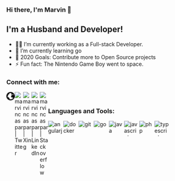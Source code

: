 ### Hi there, I'm Marvin 👋

## I'm a Husband and Developer!
- 👨‍💻 I’m currently working as a Full-stack Developer.
- 🌱 I’m currently learning go
- 🥅 2020 Goals: Contribute more to Open Source projects
- ⚡ Fun fact: The Nintendo Game Boy went to space.

### Connect with me:

[<img align="left" alt="marvincaspar.de" width="22px" src="https://raw.githubusercontent.com/iconic/open-iconic/master/svg/globe.svg" />][website] 
[<img align="left" alt="marvincaspar | Twitter" width="22px" src="https://cdn.jsdelivr.net/npm/simple-icons@v3/icons/twitter.svg" />][twitter] 
[<img align="left" alt="marvincaspar | Xing" width="22px" src="https://cdn.jsdelivr.net/npm/simple-icons@v3/icons/xing.svg" />][xing] 
[<img align="left" alt="marvincaspar | LinkedIn" width="22px" src="https://cdn.jsdelivr.net/npm/simple-icons@v3/icons/linkedin.svg" />][linkedin] 
[<img align="left" alt="marvincaspar | Stackoverflow" width="22px" src="https://cdn.jsdelivr.net/npm/simple-icons@v3/icons/stackoverflow.svg" />][stackoverflow] 

<br />

### Languages and Tools:

<img align="left" src="https://devicons.github.io/devicon/devicon.git/icons/angularjs/angularjs-original.svg" alt="angularjs" width="40" height="40"/> 
<img align="left" src="https://devicons.github.io/devicon/devicon.git/icons/docker/docker-original-wordmark.svg" alt="docker" width="40" height="40"/> 
<img align="left" src="https://www.vectorlogo.zone/logos/git-scm/git-scm-icon.svg" alt="git" width="40" height="40"/> 
<img align="left" src="https://devicons.github.io/devicon/devicon.git/icons/go/go-original.svg" alt="go" width="40" height="40"/> 
<img align="left" src="https://devicons.github.io/devicon/devicon.git/icons/java/java-original-wordmark.svg" alt="java" width="40" height="40"/> 
<img align="left" src="https://devicons.github.io/devicon/devicon.git/icons/javascript/javascript-original.svg" alt="javascript" width="40" height="40"/> 
<img align="left" src="https://devicons.github.io/devicon/devicon.git/icons/php/php-original.svg" alt="php" width="40" height="40"/> 
<img align="left" src="https://devicons.github.io/devicon/devicon.git/icons/typescript/typescript-original.svg" alt="typescript" width="40" height="40"/>


[website]: https://marvincaspar.de/
[twitter]: https://twitter.com/marvincaspar
[xing]: https://www.xing.com/profile/marvin_caspar
[linkedin]: https://www.linkedin.com/in/marvincaspar
[stackoverflow]: https://stackoverflow.com/users/3544524/marvin-caspar?tab=profile
